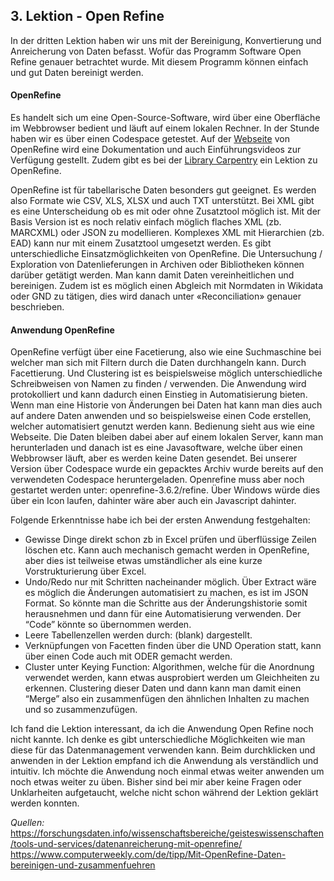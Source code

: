 ## 3. Lektion - Open Refine

In der dritten Lektion haben wir uns mit der Bereinigung, Konvertierung und Anreicherung von Daten befasst. Wofür das Programm Software Open Refine genauer betrachtet wurde. Mit diesem Programm können einfach und gut Daten bereinigt werden.

#### OpenRefine
Es handelt sich um eine Open-Source-Software, wird über eine Oberfläche im Webbrowser bedient und läuft auf einem lokalen Rechner. In der Stunde haben wir es über einen Codespace getestet. Auf der [Webseite]( https://openrefine.org/) von OpenRefine wird eine Dokumentation und auch Einführungsvideos zur Verfügung gestellt. Zudem gibt es bei der [Library Carpentry]( https://librarycarpentry.org/lc-open-refine/) ein Lektion zu OpenRefine. 

OpenRefine ist für tabellarische Daten besonders gut geeignet. Es werden also Formate wie CSV, XLS, XLSX und auch TXT unterstützt.  Bei XML gibt es eine Unterscheidung ob es mit oder ohne Zusatztool möglich ist. Mit der Basis Version ist es noch relativ einfach möglich flaches XML (zb. MARCXML) oder JSON zu modellieren. Komplexes XML mit Hierarchien (zb. EAD) kann nur mit einem Zusatztool umgesetzt werden. Es gibt unterschiedliche Einsatzmöglichkeiten von OpenRefine. Die Untersuchung / Exploration von Datenlieferungen in Archiven oder Bibliotheken können darüber getätigt werden. Man kann damit Daten vereinheitlichen und bereinigen. Zudem ist es möglich einen Abgleich mit Normdaten in Wikidata oder GND zu tätigen, dies wird danach unter «Reconciliation» genauer beschrieben.

#### Anwendung OpenRefine
OpenRefine verfügt über eine Facetierung, also wie eine Suchmaschine bei welcher man sich mit Filtern durch die Daten durchhangeln kann. Durch Facettierung. Und Clustering ist es beispielsweise möglich unterschiedliche Schreibweisen von Namen zu finden / verwenden. Die Anwendung wird protokolliert und kann dadurch einen Einstieg in Automatisierung bieten. Wenn man eine Historie von Änderungen bei Daten hat kann man dies auch auf andere Daten anwenden und so beispielsweise einen Code erstellen, welcher automatisiert genutzt werden kann.
Bedienung sieht aus wie eine Webseite. Die Daten bleiben dabei aber auf einem lokalen Server, kann man herunterladen und danach ist es eine Javasoftware, welche über einen Webbrowser läuft, aber es werden keine Daten gesendet.
Bei unserer Version über Codespace wurde ein gepacktes Archiv wurde bereits auf den verwendeten Codespace heruntergeladen. Openrefine muss aber noch gestartet werden unter: openrefine-3.6.2/refine. Über Windows würde dies über ein Icon laufen, dahinter wäre aber auch ein Javascript dahinter.

Folgende Erkenntnisse habe ich bei der ersten Anwendung festgehalten:
-	Gewisse Dinge direkt schon zb in Excel prüfen und überflüssige Zeilen löschen etc. Kann auch mechanisch gemacht werden in OpenRefine, aber dies ist teilweise etwas umständlicher als eine kurze Vorstrukturierung über Excel.
-	Undo/Redo nur mit Schritten nacheinander möglich. Über Extract wäre es möglich die Änderungen automatisiert zu machen, es ist im JSON Format. So könnte man die Schritte aus der Änderungshistorie somit herausnehmen und dann für eine Automatisierung verwenden. Der “Code” könnte so übernommen werden.
-	Leere Tabellenzellen werden durch: (blank) dargestellt.
-	Verknüpfungen von Facetten finden über die UND Operation statt, kann über einen Code auch mit ODER gemacht werden.
-	Cluster unter Keying Function: Algorithmen, welche für die Anordnung verwendet werden, kann etwas ausprobiert werden um Gleichheiten zu erkennen. Clustering dieser Daten und dann kann man damit einen “Merge” also ein zusammenfügen den ähnlichen Inhalten zu machen und so zusammenzufügen.



Ich fand die Lektion interessant, da ich die Anwendung Open Refine noch nicht kannte. Ich denke es gibt unterschiedliche Möglichkeiten wie man diese für das Datenmanagement verwenden kann. Beim durchklicken und anwenden in der Lektion empfand ich die Anwendung als verständlich und intuitiv. Ich möchte die Anwendung noch einmal etwas weiter anwenden um noch etwas weiter zu üben. Bisher sind bei mir aber keine Fragen oder Unklarheiten aufgetaucht, welche nicht schon während der Lektion geklärt werden konnten.

_Quellen:_  
https://forschungsdaten.info/wissenschaftsbereiche/geisteswissenschaften/tools-und-services/datenanreicherung-mit-openrefine/  
https://www.computerweekly.com/de/tipp/Mit-OpenRefine-Daten-bereinigen-und-zusammenfuehren  
